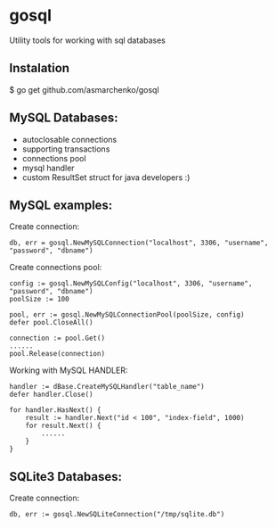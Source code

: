 gosql
=====

Utility tools for working with sql databases

## Instalation
  $ go get github.com/asmarchenko/gosql


## MySQL Databases:
- autoclosable connections
- supporting transactions
- connections pool
- mysql handler
- custom ResultSet struct for java developers :)

## MySQL examples:

Create connection:

  	db, err = gosql.NewMySQLConnection("localhost", 3306, "username", "password", "dbname")

Create connections pool:

  	config := gosql.NewMySQLConfig("localhost", 3306, "username", "password", "dbname")
  	poolSize := 100
	
	pool, err := gosql.NewMySQLConnectionPool(poolSize, config)
  	defer pool.CloseAll()
  
  	connection := pool.Get()
  	......
  	pool.Release(connection)
  
Working with MySQL HANDLER:

  	handler := dBase.CreateMySQLHandler("table_name")
	defer handler.Close()
	
	for handler.HasNext() {
		result := handler.Next("id < 100", "index-field", 1000)
		for result.Next() {
			......
		}
	}


## SQLite3 Databases:
Create connection:

	db, err := gosql.NewSQLiteConnection("/tmp/sqlite.db")
